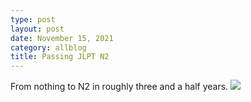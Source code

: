 ```yaml
---
type: post
layout: post
date: November 15, 2021
category: allblog
title: Passing JLPT N2
---
```

From nothing to N2 in roughly three and a half years.
<img class="post-img" src="{{ '/img/jlptn2certificate.jpg' }}"/>
